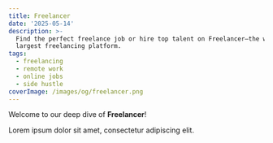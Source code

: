 ```yaml
---
title: Freelancer
date: '2025-05-14'
description: >-
  Find the perfect freelance job or hire top talent on Freelancer—the world’s
  largest freelancing platform.
tags:
  - freelancing
  - remote work
  - online jobs
  - side hustle
coverImage: /images/og/freelancer.png
---
```

Welcome to our deep dive of **Freelancer**!

Lorem ipsum dolor sit amet, consectetur adipiscing elit.
